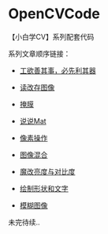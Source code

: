 # OpenCVCode
【小白学CV】系列配套代码

系列文章顺序链接：
- [工欲善其事，必先利其器](https://mp.weixin.qq.com/s/omt8VXTkBXGQ9Y0uWUkC8w)

- [读改存图像](https://mp.weixin.qq.com/s/RN45n2wc4JZUUFlGUfpXbQ)

- [掩膜](https://mp.weixin.qq.com/s/bqnQtMLP9S1TGvtN4gjcGw)

- [说说Mat](https://mp.weixin.qq.com/s/-v-TCxdAj0Pv3-rmD5U8UA)

- [像素操作](https://mp.weixin.qq.com/s/53xsugw-KUdJWlWKhr6Lhw)

- [图像混合](https://mp.weixin.qq.com/s/MuVpAE14Nvm8zLx5hyoehQ)

- [魔改亮度与对比度](https://mp.weixin.qq.com/s/EcfQWR9Xut0Gr1hEDIaQhw)

- [绘制形状和文字](https://mp.weixin.qq.com/s/ekpo1l7n0Hgd8Hv_nte2ew)

- [模糊图像](https://mp.weixin.qq.com/s/FOzNzqBXWbJi88e21h14_g)

未完待续..
